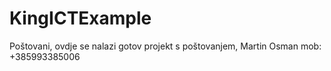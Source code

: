 # KingICTExample
Poštovani, 
ovdje se nalazi gotov projekt
s poštovanjem,
Martin Osman
mob: +385993385006
